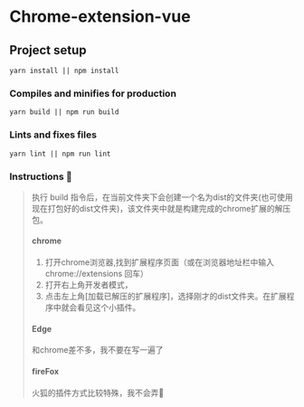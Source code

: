 # Chrome-extension-vue

## Project setup
```
yarn install || npm install
```

### Compiles and minifies for production
```
yarn build || npm run build
```

### Lints and fixes files
```
yarn lint || npm run lint
```



### Instructions :dolphin:

> 执行 build 指令后，在当前文件夹下会创建一个名为dist的文件夹(也可使用现在打包好的dist文件夹)，该文件夹中就是构建完成的chrome扩展的解压包。
>
> #### chrome
>
> 1. 打开chrome浏览器,找到扩展程序页面（或在浏览器地址栏中输入chrome://extensions 回车）
> 2. 打开右上角开发者模式，
> 3. 点击左上角[加载已解压的扩展程序]，选择刚才的dist文件夹。在扩展程序中就会看见这个小插件。
>
> #### Edge 
>
> 和chrome差不多，我不要在写一遍了
>
> #### fireFox
>
> 火狐的插件方式比较特殊，我不会弄:no_entry_sign:


